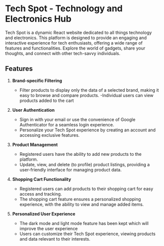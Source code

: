 # Tech Spot - Technology and Electronics Hub

Tech Spot is a dynamic React website dedicated to all things technology and electronics. This platform is designed to provide an engaging and interactive experience for tech enthusiasts, offering a wide range of features and functionalities. Explore the world of gadgets, share your thoughts, and connect with other tech-savvy individuals.

 

## Features

1. **Brand-specific Filtering**
   - Filter products to display only the data of a selected brand, making it easy to browse and compare products.
   -Individual users can view products added to the cart
2. **User Authentication**
   - Sign in with your email or use the convenience of Google Authenticator for a seamless login experience.
   - Personalize your Tech Spot experience by creating an account and accessing exclusive features.

3. **Product Management**
   - Registered users have the ability to add new products to the platform.
   - Update, view, and delete (to profile) product listings, providing a user-friendly interface for managing product data.

4. **Shopping Cart Functionality**
   - Registered users can add products to their shopping cart for easy access and tracking.
   - The shopping cart feature ensures a personalized shopping experience, with the ability to view and manage added items.

5. **Personalized User Experience**
   - The dark mode and light mode feature has been kept which will improve the user experience
   - Users can customize their Tech Spot experience, viewing products and data relevant to their interests.
    

 

 
